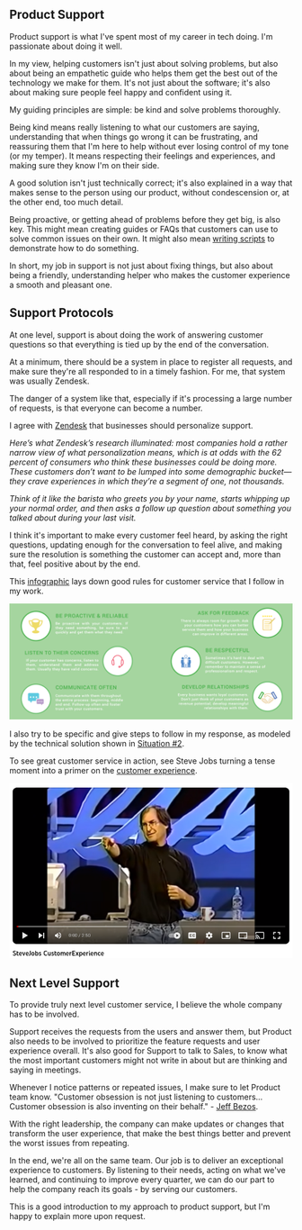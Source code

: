 
## Product Support

Product support is what I've spent most of my career in tech doing. I'm passionate about doing it well.

In my view, helping customers isn't just about solving problems, but also about being an empathetic guide who helps them get the best out of the technology we make for them. It's not just about the software; it's also about making sure people feel happy and confident using it.

My guiding principles are simple: be kind and solve problems thoroughly. 

Being kind means really listening to what our customers are saying, understanding that when things go wrong it can be frustrating, and reassuring them that I'm here to help without ever losing control of my tone (or my temper). It means respecting their feelings and experiences, and making sure they know I'm on their side. 

A good solution isn't just technically correct; it's also explained in a way that makes sense to the person using our product, without condescension or, at the other end, too much detail.

Being proactive, or getting ahead of problems before they get big, is also key. This might mean creating guides or FAQs that customers can use to solve common issues on their own. It might also mean [writing scripts](https://gist.github.com/julianeon?direction=desc&sort=created) to demonstrate how to do something.

In short, my job in support is not just about fixing things, but also about being a friendly, understanding helper who makes the customer experience a smooth and pleasant one.

## Support Protocols

At one level, support is about doing the work of answering customer questions so that everything is tied up by the end of the conversation.

At a minimum, there should be a system in place to register all requests, and make sure they're all responded to in a timely fashion. For me, that system was usually Zendesk.

The danger of a system like that, especially if it's processing a large number of requests, is that everyone can become a number. 

I agree with [Zendesk](https://cxtrends.zendesk.com/trends/trend-3) that businesses should personalize support. 

_Here’s what Zendesk’s research illuminated: most companies hold a rather narrow view of what personalization means, which is at odds with the 62 percent of consumers who think these businesses could be doing more. These customers don’t want to be lumped into some demographic bucket—they crave experiences in which they’re a segment of one, not thousands._

_Think of it like the barista who greets you by your name, starts whipping up your normal order, and then asks a follow up question about something you talked about during your last visit._

I think it's important to make every customer feel heard, by asking the right questions, updating enough for the conversation to feel alive, and making sure the resolution is something the customer can accept and, more than that, feel positive about by the end.

This [infographic](https://fieldedge.com/blog/guide-to-great-customer-service-infographic/) lays down good rules for customer service that I follow in my work.

![rules for customer service](customer_service_infographic.png)

I also try to be specific and give steps to follow in my response, as modeled by the technical solution shown in [Situation #2](https://quick-answers.kronis.dev/).

To see great customer service in action, see Steve Jobs turning a tense moment into a primer on the [customer experience](https://www.youtube.com/watch?v=r2O5qKZlI50).

[![steve jobs speaking on customer experience](customer_experience.png)](https://www.youtube.com/watch?v=r2O5qKZlI50)

## Next Level Support

To provide truly next level customer service, I believe the whole company has to be involved. 

Support receives the requests from the users and answer them, but Product also needs to be involved to prioritize the feature requests and user experience overall. It's also good for Support to talk to Sales, to know what the most important customers might not write in about but are thinking and saying in meetings. 

Whenever I notice patterns or repeated issues, I make sure to let Product team know. "Customer obsession is not just listening to customers... Customer obsession is also inventing on their behalf." - [Jeff Bezos](https://www.youtube.com/watch?v=uHvD0DVcKAw).



With the right leadership, the company can make updates or changes that transform the user experience, that make the best things better and prevent the worst issues from repeating.

In the end, we're all on the same team. Our job is to deliver an exceptional experience to customers. By listening to their needs, acting on what we've learned, and continuing to improve every quarter, we can do our part to help the company reach its goals - by serving our customers.

This is a good introduction to my approach to product support, but I'm happy to explain more upon request.



